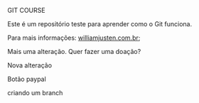GIT COURSE

Este é um repositório teste para aprender como o Git funciona.

Para mais informações: [williamjusten.com.br](http://www.willianjusten.com.br);

Mais uma alteração. Quer fazer uma doação?

Nova alteração

Botão paypal

criando um branch
